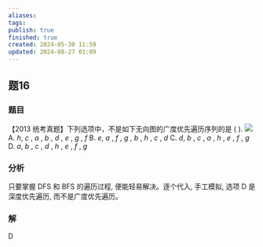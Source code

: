 ```yaml
---
aliases: 
tags: 
publish: true
finished: true
created: 2024-05-30 11:59
updated: 2024-08-27 01:09
---
```

## 题16
### 题目
【2013 统考真题】下列选项中，不是如下无向图的广度优先遍历序列的是 ( ).
![](https://img.hwenyi.tech/202405291147173.webp)
A. $h$, $c$ , $a$ , $b$ , $d$ , $e$ , $g$ , $f$ 
B. $e$, $a$ , $f$ , $g$ , $b$ , $h$ , $c$ , $d$
C. $d$, $b$ , $c$ , $a$ , $h$ , $e$ , $f$ , $g$ 
D. $a$, $b$ , $c$ , $d$ , $h$ , $e$ , $f$ , $g$
### 分析
只要掌握 DFS 和 BFS 的遍历过程, 便能轻易解决。逐个代入, 手工模拟, 选项 D 是深度优先遍历, 而不是广度优先遍历。
### 解
D